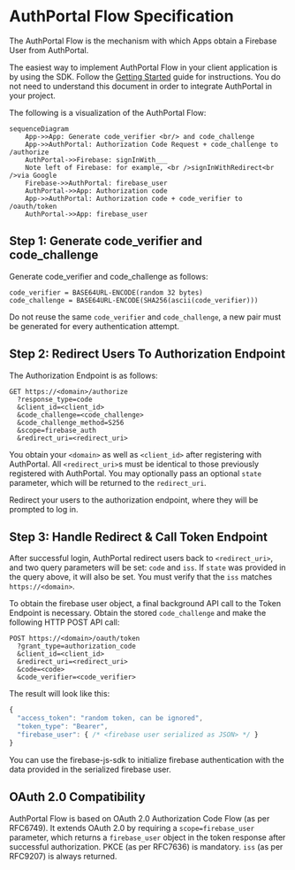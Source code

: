 # AuthPortal Flow Specification

The AuthPortal Flow is the mechanism with which Apps obtain a Firebase User from AuthPortal.

The easiest way to implement AuthPortal Flow in your client application is by using the SDK. Follow the [Getting Started](./GettingStarted.md) guide for instructions. You do not need to understand this document in order to integrate AuthPortal in your project.

The following is a visualization of the AuthPortal Flow:

```mermaid
sequenceDiagram
    App->>App: Generate code_verifier <br/> and code_challenge
    App->>AuthPortal: Authorization Code Request + code_challenge to /authorize
    AuthPortal->>Firebase: signInWith___
    Note left of Firebase: for example, <br />signInWithRedirect<br />via Google
    Firebase->>AuthPortal: firebase_user
    AuthPortal->>App: Authorization code
    App->>AuthPortal: Authorization code + code_verifier to /oauth/token
    AuthPortal->>App: firebase_user
```

## Step 1: Generate code_verifier and code_challenge

Generate code_verifier and code_challenge as follows:

```
code_verifier = BASE64URL-ENCODE(random 32 bytes)
code_challenge = BASE64URL-ENCODE(SHA256(ascii(code_verifier)))
```

Do not reuse the same `code_verifier` and `code_challenge`, a new pair must be generated for every authentication attempt.

## Step 2: Redirect Users To Authorization Endpoint

The Authorization Endpoint is as follows:

```
GET https://<domain>/authorize
  ?response_type=code
  &client_id=<client_id>
  &code_challenge=<code_challenge>
  &code_challenge_method=S256
  &scope=firebase_auth
  &redirect_uri=<redirect_uri>
```

You obtain your `<domain>` as well as `<client_id>` after registering with AuthPortal. All `<redirect_uri>`s must be identical to those previously registered with AuthPortal. You may optionally pass an optional `state` parameter, which will be returned to the `redirect_uri`.

Redirect your users to the authorization endpoint, where they will be prompted to log in.

## Step 3: Handle Redirect & Call Token Endpoint

After successful login, AuthPortal redirect users back to `<redirect_uri>`, and two query parameters will be set: `code` and `iss`. If `state` was provided in the query above, it will also be set. You must verify that the `iss` matches `https://<domain>`.

To obtain the firebase user object, a final background API call to the Token Endpoint is necessary. Obtain the stored `code_challenge` and make the following HTTP POST API call:

```
POST https://<domain>/oauth/token
  ?grant_type=authorization_code
  &client_id=<client_id>
  &redirect_uri=<redirect_uri>
  &code=<code>
  &code_verifier=<code_verifier>
```

The result will look like this:

```js
{
  "access_token": "random token, can be ignored",
  "token_type": "Bearer",
  "firebase_user": { /* <firebase user serialized as JSON> */ }
}
```

You can use the firebase-js-sdk to initialize firebase authentication with the data provided in the serialized firebase user.

## OAuth 2.0 Compatibility

AuthPortal Flow is based on OAuth 2.0 Authorization Code Flow (as per RFC6749). It extends OAuth 2.0 by requiring a `scope=firebase_user` parameter, which returns a `firebase_user` object in the token response after successful authorization. PKCE (as per RFC7636) is mandatory. `iss` (as per RFC9207) is always returned.